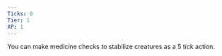 ```yaml
---
Ticks: 0
Tier: 1
XP: 1
---
```


You can make medicine checks to stabilize creatures as a 5 tick action.